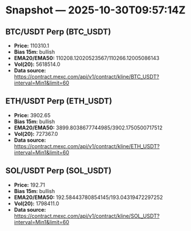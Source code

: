 # Snapshot — 2025-10-30T09:57:14Z

## BTC/USDT Perp (BTC_USDT)
- **Price:** 110310.1
- **Bias 15m:** bullish
- **EMA20/EMA50:** 110208.12020523567/110266.12005086143
- **Vol(20):** 5618514.0
- **Data source:** https://contract.mexc.com/api/v1/contract/kline/BTC_USDT?interval=Min1&limit=60

## ETH/USDT Perp (ETH_USDT)
- **Price:** 3902.65
- **Bias 15m:** bullish
- **EMA20/EMA50:** 3899.8038677744985/3902.1750500717512
- **Vol(20):** 727367.0
- **Data source:** https://contract.mexc.com/api/v1/contract/kline/ETH_USDT?interval=Min1&limit=60

## SOL/USDT Perp (SOL_USDT)
- **Price:** 192.71
- **Bias 15m:** bullish
- **EMA20/EMA50:** 192.58443780854145/193.04319472297252
- **Vol(20):** 1798411.0
- **Data source:** https://contract.mexc.com/api/v1/contract/kline/SOL_USDT?interval=Min1&limit=60
